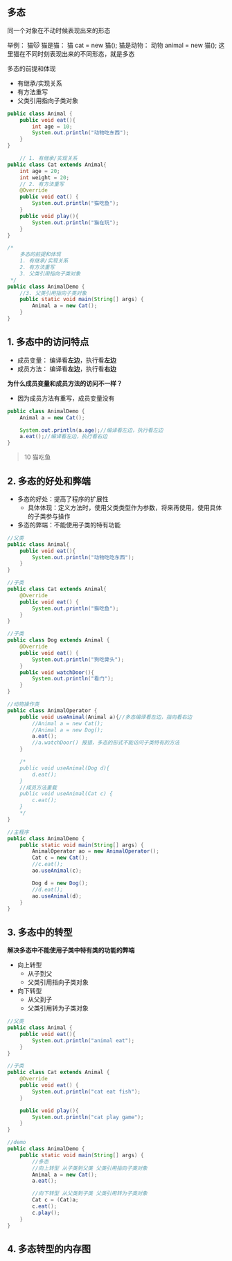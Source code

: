 ## 多态
同一个对象在不动时候表现出来的形态

举例： 猫🐱
猫是猫： 猫 cat = new 猫();
猫是动物： 动物 animal = new 猫();
这里猫在不同时刻表现出来的不同形态，就是多态

多态的前提和体现
- 有继承/实现关系
- 有方法重写
- 父类引用指向子类对象

```java
public class Animal {
    public void eat(){
        int age = 10;
        System.out.println("动物吃东西");
    }
}
```

```java
    // 1. 有继承/实现关系
public class Cat extends Animal{
    int age = 20;
    int weight = 20;
    // 2. 有方法重写
    @Override
    public void eat() {
        System.out.println("猫吃鱼");
    }
    public void play(){
        System.out.println("猫在玩");
    }
}
```

```java
/*
    多态的前提和体现
    1. 有继承/实现关系
    2. 有方法重写
    3. 父类引用指向子类对象
 */
public class AnimalDemo {
    //3. 父类引用指向子类对象
    public static void main(String[] args) {
        Animal a = new Cat();
    }
}
```

## 1. 多态中的访问特点

- 成员变量： 编译看**左边**，执行看**左边**
- 成员方法： 编译看**左边**，执行看**右边**

**为什么成员变量和成员方法的访问不一样？**

- 因为成员方法有重写，成员变量没有

```java
public class AnimalDemo {
    Animal a = new Cat();

    System.out.println(a.age);//编译看左边，执行看左边
    a.eat();//编译看左边，执行看右边
}
```

>10
>猫吃鱼

## 2. 多态的好处和弊端

- 多态的好处：提高了程序的扩展性
  - 具体体现：定义方法时，使用父类类型作为参数，将来再使用，使用具体的子类参与操作
- 多态的弊端：不能使用子类的特有功能

```java
//父类
public class Animal{
    public void eat(){
        System.out.println("动物吃吃东西");
    }
}
```

```java
//子类
public class Cat extends Animal{
    @Override
    public void eat() {
        System.out.println("猫吃鱼");
    }
}
```

```java
//子类
public class Dog extends Animal {
    @Override
    public void eat() {
        System.out.println("狗吃骨头");
    }
    public void watchDoor(){
        System.out.println("看门");
    }
}
```

```java
//动物操作类
public class AnimalOperator {
    public void useAnimal(Animal a){//多态编译看左边，指向看右边
        //Animal a = new Cat();
        //Animal a = new Dog();
        a.eat();
        //a.watchDoor() 报错，多态的形式不能访问子类特有的方法
    }

    /*
    public void useAnimal(Dog d){
        d.eat();
    }
    //成员方法重载
    public void useAnimal(Cat c) {
        c.eat();
    }
    */
}
```

```java
//主程序
public class AnimalDemo {
    public static void main(String[] args) {
        AnimalOperator ao = new AnimalOperator();
        Cat c = new Cat();
        //c.eat();
        ao.useAnimal(c);

        Dog d = new Dog();
        //d.eat();
        ao.useAnimal(d);
    }
}
```



## 3. 多态中的转型

**解决多态中不能使用子类中特有类的功能的弊端**

- 向上转型
  - 从子到父
  - 父类引用指向子类对象
- 向下转型
  - 从父到子
  - 父类引用转为子类对象

```java
//父类
public class Animal {
    public void eat(){
        System.out.println("animal eat");
    }
}
```

```java
//子类
public class Cat extends Animal {
    @Override
    public void eat() {
        System.out.println("cat eat fish");
    }

    public void play(){
        System.out.println("cat play game");
    }
}
```

```java
//demo
public class AnimalDemo {
    public static void main(String[] args) {
        //多态
        //向上转型 从子类到父类 父类引用指向子类对象
        Animal a = new Cat();
        a.eat();

        //向下转型 从父类到子类 父类引用转为子类对象
        Cat c = (Cat)a;
        c.eat();
        c.play();
    }
}
```



## 4. 多态转型的内存图

